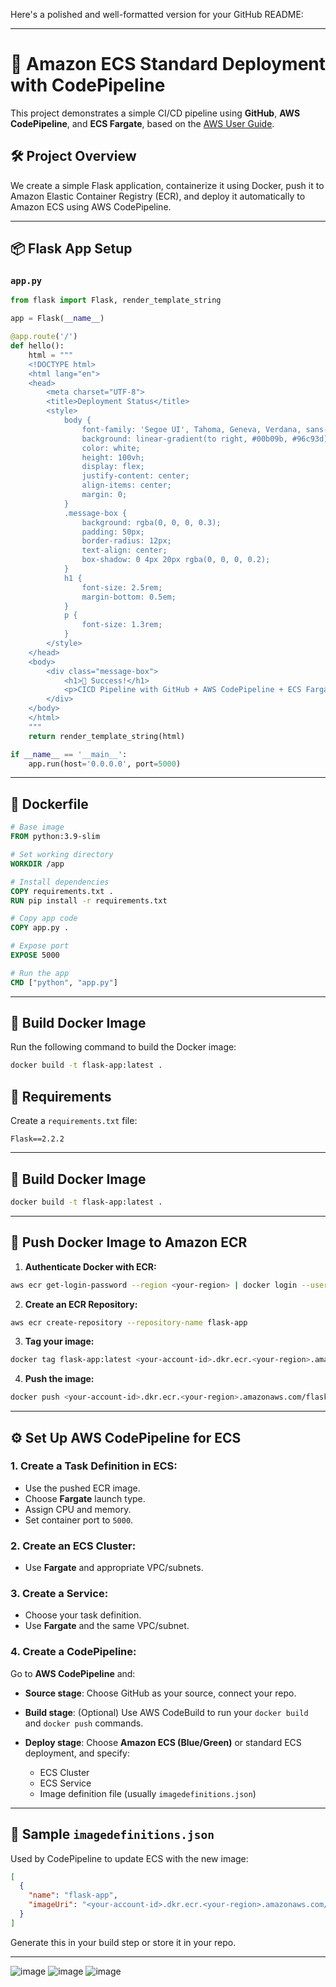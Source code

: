 Here's a polished and well-formatted version for your GitHub README:

---

# 🚀 Amazon ECS Standard Deployment with CodePipeline

This project demonstrates a simple CI/CD pipeline using **GitHub**, **AWS CodePipeline**, and **ECS Fargate**, based on the [AWS User Guide](https://docs.aws.amazon.com/codepipeline/latest/userguide/ecs-cd-pipeline.html).

## 🛠️ Project Overview

We create a simple Flask application, containerize it using Docker, push it to Amazon Elastic Container Registry (ECR), and deploy it automatically to Amazon ECS using AWS CodePipeline.

---

## 📦 Flask App Setup

### `app.py`

```python
from flask import Flask, render_template_string

app = Flask(__name__)

@app.route('/')
def hello():
    html = """
    <!DOCTYPE html>
    <html lang="en">
    <head>
        <meta charset="UTF-8">
        <title>Deployment Status</title>
        <style>
            body {
                font-family: 'Segoe UI', Tahoma, Geneva, Verdana, sans-serif;
                background: linear-gradient(to right, #00b09b, #96c93d);
                color: white;
                height: 100vh;
                display: flex;
                justify-content: center;
                align-items: center;
                margin: 0;
            }
            .message-box {
                background: rgba(0, 0, 0, 0.3);
                padding: 50px;
                border-radius: 12px;
                text-align: center;
                box-shadow: 0 4px 20px rgba(0, 0, 0, 0.2);
            }
            h1 {
                font-size: 2.5rem;
                margin-bottom: 0.5em;
            }
            p {
                font-size: 1.3rem;
            }
        </style>
    </head>
    <body>
        <div class="message-box">
            <h1>🚀 Success!</h1>
            <p>CICD Pipeline with GitHub + AWS CodePipeline + ECS Fargate!!</p>
        </div>
    </body>
    </html>
    """
    return render_template_string(html)

if __name__ == '__main__':
    app.run(host='0.0.0.0', port=5000)
```

---

## 🐳 Dockerfile

```dockerfile
# Base image
FROM python:3.9-slim

# Set working directory
WORKDIR /app

# Install dependencies
COPY requirements.txt .
RUN pip install -r requirements.txt

# Copy app code
COPY app.py .

# Expose port
EXPOSE 5000

# Run the app
CMD ["python", "app.py"]
```

---

## 🔨 Build Docker Image

Run the following command to build the Docker image:

```bash
docker build -t flask-app:latest .
```


## 🧪 Requirements

Create a `requirements.txt` file:

```
Flask==2.2.2
```

---

## 🔨 Build Docker Image

```bash
docker build -t flask-app:latest .
```

---

## 🐋 Push Docker Image to Amazon ECR

1. **Authenticate Docker with ECR:**

```bash
aws ecr get-login-password --region <your-region> | docker login --username AWS --password-stdin <your-account-id>.dkr.ecr.<your-region>.amazonaws.com
```

2. **Create an ECR Repository:**

```bash
aws ecr create-repository --repository-name flask-app
```

3. **Tag your image:**

```bash
docker tag flask-app:latest <your-account-id>.dkr.ecr.<your-region>.amazonaws.com/flask-app:latest
```

4. **Push the image:**

```bash
docker push <your-account-id>.dkr.ecr.<your-region>.amazonaws.com/flask-app:latest
```

---

## ⚙️ Set Up AWS CodePipeline for ECS

### 1. **Create a Task Definition in ECS:**

* Use the pushed ECR image.
* Choose **Fargate** launch type.
* Assign CPU and memory.
* Set container port to `5000`.

### 2. **Create an ECS Cluster:**

* Use **Fargate** and appropriate VPC/subnets.

### 3. **Create a Service:**

* Choose your task definition.
* Use **Fargate** and the same VPC/subnet.

### 4. **Create a CodePipeline:**

Go to **AWS CodePipeline** and:

* **Source stage**: Choose GitHub as your source, connect your repo.
* **Build stage**: (Optional) Use AWS CodeBuild to run your `docker build` and `docker push` commands.
* **Deploy stage**: Choose **Amazon ECS (Blue/Green)** or standard ECS deployment, and specify:

  * ECS Cluster
  * ECS Service
  * Image definition file (usually `imagedefinitions.json`)

---

## 📁 Sample `imagedefinitions.json`

Used by CodePipeline to update ECS with the new image:

```json
[
  {
    "name": "flask-app",
    "imageUri": "<your-account-id>.dkr.ecr.<your-region>.amazonaws.com/flask-app:latest"
  }
]
```

Generate this in your build step or store it in your repo.

---

![image](https://github.com/user-attachments/assets/4b9f7967-838b-40af-8b87-5ccd3a88903a)
![image](https://github.com/user-attachments/assets/8298cd33-714b-4847-bff0-866aff305093)
![image](https://github.com/user-attachments/assets/d68ee2b6-a2eb-43f7-950f-f10ae8a732e1)
